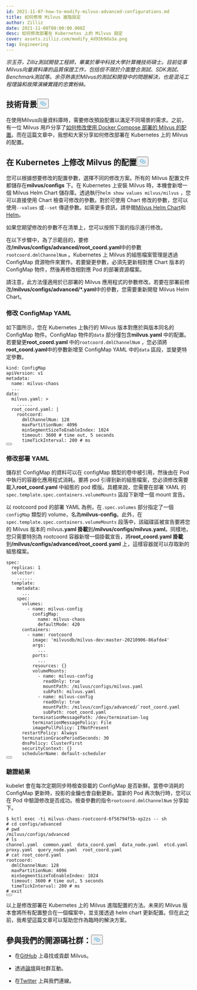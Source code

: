 ```yaml
---
id: 2021-11-07-how-to-modify-milvus-advanced-configurations.md
title: 如何修改 Milvus 進階設定
author: Zilliz
date: 2021-11-08T00:00:00.000Z
desc: 如何修改部署在 Kubernetes 上的 Milvus 設定
cover: assets.zilliz.com/modify_4d93b9da3a.png
tag: Engineering
---
```

<p><em>宗玉芬，Zilliz測試開發工程師，畢業於華中科技大學計算機技術碩士。目前從事Milvus向量資料庫的品質保證工作，包括但不限於介面整合測試、SDK測試、Benchmark測試等。余芬熱衷於Milvus的測試和開發中的問題解決，也是混沌工程理論和故障演練實踐的忠實粉絲。</em></p>
<h2 id="Background" class="common-anchor-header">技術背景<button data-href="#Background" class="anchor-icon" translate="no">
      <svg translate="no"
        aria-hidden="true"
        focusable="false"
        height="20"
        version="1.1"
        viewBox="0 0 16 16"
        width="16"
      >
        <path
          fill="#0092E4"
          fill-rule="evenodd"
          d="M4 9h1v1H4c-1.5 0-3-1.69-3-3.5S2.55 3 4 3h4c1.45 0 3 1.69 3 3.5 0 1.41-.91 2.72-2 3.25V8.59c.58-.45 1-1.27 1-2.09C10 5.22 8.98 4 8 4H4c-.98 0-2 1.22-2 2.5S3 9 4 9zm9-3h-1v1h1c1 0 2 1.22 2 2.5S13.98 12 13 12H9c-.98 0-2-1.22-2-2.5 0-.83.42-1.64 1-2.09V6.25c-1.09.53-2 1.84-2 3.25C6 11.31 7.55 13 9 13h4c1.45 0 3-1.69 3-3.5S14.5 6 13 6z"
        ></path>
      </svg>
    </button></h2><p>在使用Milvus向量資料庫時，需要修改預設配置以滿足不同場景的需求。之前，有一位 Milvus 用戶分享了<a href="/blog/zh-hant/2021-10-22-apply-configuration-changes-on-milvus-2.md">如何修改使用 Docker Compose 部署的 Milvus 的配置</a>。而在這篇文章中，我想和大家分享如何修改部署在 Kubernetes 上的 Milvus 的配置。</p>
<h2 id="Modify-configuration-of-Milvus-on-Kubernetes" class="common-anchor-header">在 Kubernetes 上修改 Milvus 的配置<button data-href="#Modify-configuration-of-Milvus-on-Kubernetes" class="anchor-icon" translate="no">
      <svg translate="no"
        aria-hidden="true"
        focusable="false"
        height="20"
        version="1.1"
        viewBox="0 0 16 16"
        width="16"
      >
        <path
          fill="#0092E4"
          fill-rule="evenodd"
          d="M4 9h1v1H4c-1.5 0-3-1.69-3-3.5S2.55 3 4 3h4c1.45 0 3 1.69 3 3.5 0 1.41-.91 2.72-2 3.25V8.59c.58-.45 1-1.27 1-2.09C10 5.22 8.98 4 8 4H4c-.98 0-2 1.22-2 2.5S3 9 4 9zm9-3h-1v1h1c1 0 2 1.22 2 2.5S13.98 12 13 12H9c-.98 0-2-1.22-2-2.5 0-.83.42-1.64 1-2.09V6.25c-1.09.53-2 1.84-2 3.25C6 11.31 7.55 13 9 13h4c1.45 0 3-1.69 3-3.5S14.5 6 13 6z"
        ></path>
      </svg>
    </button></h2><p>您可以根據想要修改的配置參數，選擇不同的修改方案。所有的 Milvus 配置文件都儲存在<strong>milvus/configs</strong> 下。在 Kubernetes 上安裝 Milvus 時，本機會新增一個 Milvus Helm Chart 儲存庫。透過執行<code translate="no">helm show values milvus/milvus</code> ，您可以直接使用 Chart 檢查可修改的參數。對於可使用 Chart 修改的參數，您可以使用<code translate="no">--values</code> 或<code translate="no">--set</code> 傳遞參數。如需更多資訊，請參閱<a href="https://artifacthub.io/packages/helm/milvus/milvus">Milvus Helm Chart</a>和<a href="https://helm.sh/docs/">Helm</a>。</p>
<p>如果您期望修改的參數不在清單上，您可以按照下面的指示進行修改。</p>
<p>在以下步驟中，為了示範目的，要修改<strong>/milvus/configs/advanced/root_coord.yaml</strong>中的參數<code translate="no">rootcoord.dmlChannelNum</code> 。Kubernetes 上 Milvus 的組態檔案管理是透過 ConfigMap 資源物件來實作。若要變更參數，必須先更新相對應 Chart 版本的 ConfigMap 物件，然後再修改相對應 Pod 的部署資源檔案。</p>
<p>請注意，此方法僅適用於已部署的 Milvus 應用程式的參數修改。若要在部署前修改<strong>/milvus/configs/advanced/*.yaml</strong>中的參數，您需要重新開發 Milvus Helm Chart。</p>
<h3 id="Modify-ConfigMap-YAML" class="common-anchor-header">修改 ConfigMap YAML</h3><p>如下圖所示，您在 Kubernetes 上執行的 Milvus 版本對應於與版本同名的 ConfigMap 物件。ConfigMap 物件的<code translate="no">data</code> 部分僅包含<strong>milvus.yaml</strong> 中的配置。若要變更<strong>root_coord.yaml</strong> 中的<code translate="no">rootcoord.dmlChannelNum</code> ，您必須將<strong>root_coord.yaml</strong>中的參數新增至 ConfigMap YAML 中的<code translate="no">data</code> 區段，並變更特定參數。</p>
<pre><code translate="no">kind: ConfigMap
apiVersion: v1
metadata:
  name: milvus-chaos
  ...
data:
  milvus.yaml: &gt;
    ......
  root_coord.yaml: |
    rootcoord:
      dmlChannelNum: 128
      maxPartitionNum: 4096
      minSegmentSizeToEnableIndex: 1024
      <span class="hljs-built_in">timeout</span>: 3600 <span class="hljs-comment"># time out, 5 seconds</span>
      timeTickInterval: 200 <span class="hljs-comment"># ms</span>
<button class="copy-code-btn"></button></code></pre>
<h3 id="Modify-Deployment-YAML" class="common-anchor-header">修改部署 YAML</h3><p>儲存於 ConfigMap 的資料可以在 configMap 類型的卷中被引用，然後由在 Pod 中執行的容器化應用程式消耗。要將 pod 引導到新的組態檔案，您必須修改需要載入<strong>root_coord.yaml</strong> 中組態的 pod 模版。具體來說，您需要在部署 YAML 的<code translate="no">spec.template.spec.containers.volumeMounts</code> 區段下新增一個 mount 宣告。</p>
<p>以 rootcoord pod 的部署 YAML 為例，在<code translate="no">.spec.volumes</code> 部分指定了一個<code translate="no">configMap</code> 類型的 volume，名為<strong>milvus-config</strong>。此外，在<code translate="no">spec.template.spec.containers.volumeMounts</code> 段落中，該磁碟區被宣告要將您的 Milvus 版本的 milvus<strong>.yaml 掛載</strong>到<strong>/milvus/configs/milvus.yaml</strong>。同樣地，您只需要特別為 rootcoord 容器新增一個掛載宣告，將<strong>root_coord.yaml 掛載</strong>到<strong>/milvus/configs/advanced/root_coord.yaml</strong> 上，這樣容器就可以存取新的組態檔案。</p>
<pre><code translate="no" class="language-yaml">spec:
  replicas: 1
  selector:
    ......
  template:
    metadata:
      ...
    spec:
      volumes:
        - name: milvus-config
          configMap:
            name: milvus-chaos
            defaultMode: 420
      containers:
        - name: rootcoord
          image: <span class="hljs-string">&#x27;milvusdb/milvus-dev:master-20210906-86afde4&#x27;</span>
          args:
            ...
          ports:
            ...
          resources: {}
          volumeMounts:
            - name: milvus-config
              readOnly: <span class="hljs-literal">true</span>
              mountPath: /milvus/configs/milvus.yaml
              subPath: milvus.yaml
            - name: milvus-config
              readOnly: <span class="hljs-literal">true</span>
              mountPath: /milvus/configs/advanced/`root_coord.yaml
              subPath: root_coord.yaml
          terminationMessagePath: /dev/termination-log
          terminationMessagePolicy: File
          imagePullPolicy: IfNotPresent
      restartPolicy: Always
      terminationGracePeriodSeconds: 30
      dnsPolicy: ClusterFirst
      securityContext: {}
      schedulerName: default-scheduler
<button class="copy-code-btn"></button></code></pre>
<h3 id="Verify-the-result" class="common-anchor-header">驗證結果</h3><p>kubelet 會在每次定期同步時檢查掛載的 ConfigMap 是否新鮮。當卷中消耗的 ConfigMap 更新時，投影的金鑰也會自動更新。當新的 Pod 再次執行時，您可以在 Pod 中驗證修改是否成功。檢查參數的指令<code translate="no">rootcoord.dmlChannelNum</code> 分享如下。</p>
<pre><code translate="no" class="language-bash">$ kctl <span class="hljs-built_in">exec</span> -ti milvus-chaos-rootcoord-6f56794f5b-xp2zs -- sh
<span class="hljs-comment"># cd configs/advanced</span>
<span class="hljs-comment"># pwd</span>
/milvus/configs/advanced
<span class="hljs-comment"># ls</span>
channel.yaml  common.yaml  data_coord.yaml  data_node.yaml  etcd.yaml  proxy.yaml  query_node.yaml  root_coord.yaml
<span class="hljs-comment"># cat root_coord.yaml</span>
rootcoord:
  dmlChannelNum: 128
  maxPartitionNum: 4096
  minSegmentSizeToEnableIndex: 1024
  <span class="hljs-built_in">timeout</span>: 3600 <span class="hljs-comment"># time out, 5 seconds</span>
  timeTickInterval: 200 <span class="hljs-comment"># ms</span>
<span class="hljs-comment"># exit</span>
<button class="copy-code-btn"></button></code></pre>
<p>以上是修改部署在 Kubernetes 上的 Milvus 進階配置的方法。未來的 Milvus 版本會將所有配置整合在一個檔案中，並支援透過 helm chart 更新配置。但在此之前，我希望這篇文章可以幫助您作為臨時的解決方案。</p>
<h2 id="Engage-with-our-open-source-community" class="common-anchor-header">參與我們的開源碼社群：<button data-href="#Engage-with-our-open-source-community" class="anchor-icon" translate="no">
      <svg translate="no"
        aria-hidden="true"
        focusable="false"
        height="20"
        version="1.1"
        viewBox="0 0 16 16"
        width="16"
      >
        <path
          fill="#0092E4"
          fill-rule="evenodd"
          d="M4 9h1v1H4c-1.5 0-3-1.69-3-3.5S2.55 3 4 3h4c1.45 0 3 1.69 3 3.5 0 1.41-.91 2.72-2 3.25V8.59c.58-.45 1-1.27 1-2.09C10 5.22 8.98 4 8 4H4c-.98 0-2 1.22-2 2.5S3 9 4 9zm9-3h-1v1h1c1 0 2 1.22 2 2.5S13.98 12 13 12H9c-.98 0-2-1.22-2-2.5 0-.83.42-1.64 1-2.09V6.25c-1.09.53-2 1.84-2 3.25C6 11.31 7.55 13 9 13h4c1.45 0 3-1.69 3-3.5S14.5 6 13 6z"
        ></path>
      </svg>
    </button></h2><ul>
<li><p>在<a href="https://bit.ly/307b7jC">GitHub</a> 上尋找或貢獻 Milvus。</p></li>
<li><p>透過<a href="https://bit.ly/3qiyTEk">論壇</a>與社群互動。</p></li>
<li><p>在<a href="https://bit.ly/3ob7kd8">Twitter</a> 上與我們連線。</p></li>
</ul>
